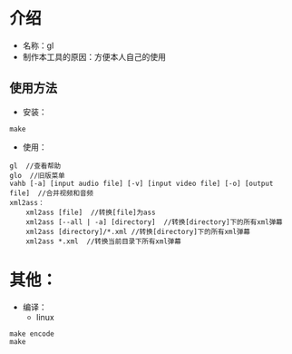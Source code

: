 # 介绍  
* 名称：gl  
* 制作本工具的原因：方便本人自己的使用  
## 使用方法  
* 安装：  
```
make  
```
* 使用：  
```
gl  //查看帮助  
glo  //旧版菜单  
vahb [-a] [input audio file] [-v] [input video file] [-o] [output file]  //合并视频和音频  
xml2ass：  
    xml2ass [file]  //转换[file]为ass  
    xml2ass [--all | -a] [directory]  //转换[directory]下的所有xml弹幕  
    xml2ass [directory]/*.xml //转换[directory]下的所有xml弹幕  
    xml2ass *.xml  //转换当前目录下所有xml弹幕  
```
# 其他：  
* 编译：  
  * linux
```
make encode  
make
```